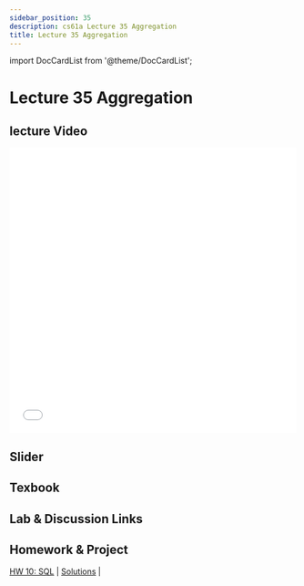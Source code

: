 ```yaml
---
sidebar_position: 35
description: cs61a Lecture 35 Aggregation
title: Lecture 35 Aggregation
---
```


import DocCardList from '@theme/DocCardList';

# Lecture 35 Aggregation
## lecture Video

<iframe src="//player.bilibili.com/player.html?aid=277746636&bvid=BV17c411f78k&cid=1311465503&p=1&high_quality=1&danmaku=0" scrolling="no" border="0" frameborder="no" framespacing="0" allowfullscreen="true" allowfullscreen="allowfullscreen" width="100%" height="500" scrolling="no" frameborder="0" sandbox="allow-top-navigation allow-same-origin allow-forms allow-scripts"> </iframe>

## Slider

## Texbook


## Lab & Discussion Links


## Homework & Project
[HW 10: SQL](../homework/hw10.md) | [Solutions](../homework/sol-hw10.md) | 


<DocCardList />

